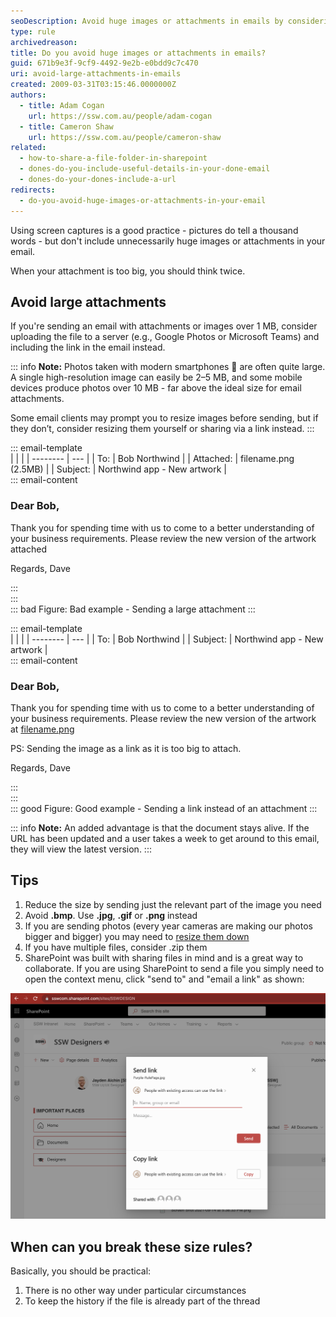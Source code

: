```yaml
---
seoDescription: Avoid huge images or attachments in emails by considering alternative methods to share large files, such as sending a URL or sharing through SharePoint.
type: rule
archivedreason:
title: Do you avoid huge images or attachments in emails?
guid: 671b9e3f-9cf9-4492-9e2b-e0bdd9c7c470
uri: avoid-large-attachments-in-emails
created: 2009-03-31T03:15:46.0000000Z
authors:
  - title: Adam Cogan
    url: https://ssw.com.au/people/adam-cogan
  - title: Cameron Shaw
    url: https://ssw.com.au/people/cameron-shaw
related:
  - how-to-share-a-file-folder-in-sharepoint
  - dones-do-you-include-useful-details-in-your-done-email
  - dones-do-your-dones-include-a-url
redirects:
  - do-you-avoid-huge-images-or-attachments-in-your-email
---
```


Using screen captures is a good practice - pictures do tell a thousand words - but don't include unnecessarily huge images or attachments in your email.

<!--endintro-->

When your attachment is too big, you should think twice. 

## Avoid large attachments

If you're sending an email with attachments or images over 1 MB, consider uploading the file to a server (e.g., Google Photos or Microsoft Teams) and including the link in the email instead.

::: info
**Note:** Photos taken with modern smartphones 📱 are often quite large. A single high-resolution image can easily be 2–5 MB, and some mobile devices produce photos over 10 MB - far above the ideal size for email attachments.

Some email clients may prompt you to resize images before sending, but if they don’t, consider resizing them yourself or sharing via a link instead.
:::

::: email-template  
| | |
| -------- | --- |
| To: | Bob Northwind |
| Attached: | filename.png (2.5MB) |
| Subject: | Northwind app - New artwork |  
::: email-content

### Dear Bob,

Thank you for spending time with us to come to a better understanding of your business requirements. Please review the new version of the artwork attached

Regards,
Dave

:::  
:::  
::: bad
Figure: Bad example - Sending a large attachment
:::

::: email-template  
| | |
| -------- | --- |
| To: | Bob Northwind |
| Subject: | Northwind app - New artwork |  
::: email-content

### Dear Bob,

Thank you for spending time with us to come to a better understanding of your business requirements. Please review the new version of the artwork at [filename.png](https://northwind365.com/images/Group%2013.png)

PS: Sending the image as a link as it is too big to attach.

Regards,
Dave

:::  
:::  
::: good
Figure: Good example - Sending a link instead of an attachment
:::

::: info
**Note:** An added advantage is that the document stays alive. If the URL has been updated and a user takes a week to get around to this email, they will view the latest version.
:::

## Tips

1. Reduce the size by sending just the relevant part of the image you need
2. Avoid **.bmp**. Use **.jpg**, **.gif** or **.png** instead
3. If you are sending photos (every year cameras are making our photos bigger and bigger) you may need to [resize them down](https://imagecompressor.com/)
4. If you have multiple files, consider .zip them
5. SharePoint was built with sharing files in mind and is a great way to collaborate. If you are using SharePoint to send a file you simply need to open the context menu, click "send to" and "email a link" as shown:

  ![Figure: SharePoint makes it easy to share or just copy the link](sharepoint-file-share.png)

## When can you break these size rules?

Basically, you should be practical:

1. There is no other way under particular circumstances
2. To keep the history if the file is already part of the thread
